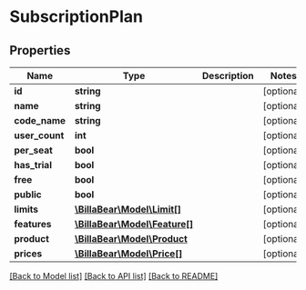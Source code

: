 # SubscriptionPlan

## Properties
Name | Type | Description | Notes
------------ | ------------- | ------------- | -------------
**id** | **string** |  | [optional] 
**name** | **string** |  | [optional] 
**code_name** | **string** |  | [optional] 
**user_count** | **int** |  | [optional] 
**per_seat** | **bool** |  | [optional] 
**has_trial** | **bool** |  | [optional] 
**free** | **bool** |  | [optional] 
**public** | **bool** |  | [optional] 
**limits** | [**\BillaBear\Model\Limit[]**](Limit.md) |  | [optional] 
**features** | [**\BillaBear\Model\Feature[]**](Feature.md) |  | [optional] 
**product** | [**\BillaBear\Model\Product**](Product.md) |  | [optional] 
**prices** | [**\BillaBear\Model\Price[]**](Price.md) |  | [optional] 

[[Back to Model list]](../../README.md#documentation-for-models) [[Back to API list]](../../README.md#documentation-for-api-endpoints) [[Back to README]](../../README.md)

